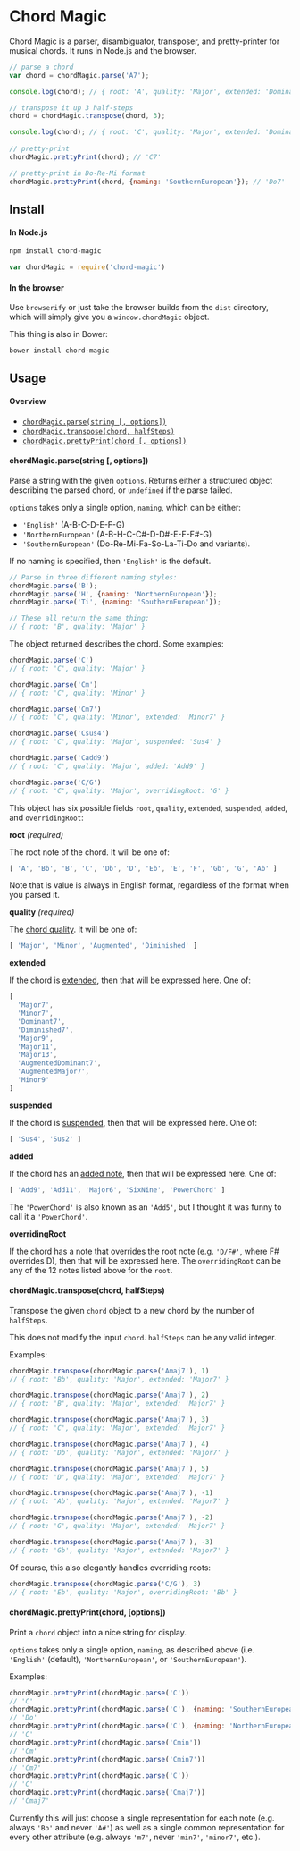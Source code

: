 Chord Magic
==========

Chord Magic is a parser, disambiguator, transposer, and pretty-printer for musical chords. It runs in Node.js and the browser.

```js
// parse a chord
var chord = chordMagic.parse('A7');

console.log(chord); // { root: 'A', quality: 'Major', extended: 'Dominant7' }

// transpose it up 3 half-steps
chord = chordMagic.transpose(chord, 3);

console.log(chord); // { root: 'C', quality: 'Major', extended: 'Dominant7' }
  
// pretty-print
chordMagic.prettyPrint(chord); // 'C7'

// pretty-print in Do-Re-Mi format
chordMagic.prettyPrint(chord, {naming: 'SouthernEuropean'}); // 'Do7'
```

Install
------

#### In Node.js

```bash
npm install chord-magic
```

```js
var chordMagic = require('chord-magic')
```

#### In the browser

Use `browserify` or just take the browser builds from the `dist` directory, which will simply give you a `window.chordMagic` object.

This thing is also in Bower:

```bash
bower install chord-magic
```

Usage
--------

#### Overview

* [`chordMagic.parse(string [, options])`](#chordmagicparsestring--options)
* [`chordMagic.transpose(chord, halfSteps)`](#chordmagictransposechord-halfsteps)
* [`chordMagic.prettyPrint(chord [, options])`](#chordmagicprettyprintchord-options)

#### chordMagic.parse(string [, options])

Parse a string with the given `options`. Returns either a structured object describing the parsed chord, or `undefined` if the parse failed.

`options` takes only a single option, `naming`, which can be either:

- `'English'` (A-B-C-D-E-F-G)
- `'NorthernEuropean'` (A-B-H-C-C#-D-D#-E-F-F#-G)
- `'SouthernEuropean'` (Do-Re-Mi-Fa-So-La-Ti-Do and variants).

If no naming is specified, then `'English'` is the default.

```js
// Parse in three different naming styles:
chordMagic.parse('B');
chordMagic.parse('H', {naming: 'NorthernEuropean'});
chordMagic.parse('Ti', {naming: 'SouthernEuropean'});

// These all return the same thing:
// { root: 'B', quality: 'Major' }
```

The object returned describes the chord. Some examples:

```js
chordMagic.parse('C')
// { root: 'C', quality: 'Major' }

chordMagic.parse('Cm')
// { root: 'C', quality: 'Minor' }

chordMagic.parse('Cm7')
// { root: 'C', quality: 'Minor', extended: 'Minor7' }

chordMagic.parse('Csus4')
// { root: 'C', quality: 'Major', suspended: 'Sus4' }

chordMagic.parse('Cadd9')
// { root: 'C', quality: 'Major', added: 'Add9' }

chordMagic.parse('C/G')
// { root: 'C', quality: 'Major', overridingRoot: 'G' }
```

This object has six possible fields `root`, `quality`, `extended`, `suspended`, `added`, and `overridingRoot`:

**root** *(required)*

The root note of the chord. It will be one of:

```js
[ 'A', 'Bb', 'B', 'C', 'Db', 'D', 'Eb', 'E', 'F', 'Gb', 'G', 'Ab' ]
```

Note that is value is always in English format, regardless of the format when you parsed it.

**quality** *(required)*

The [chord quality](http://en.wikipedia.org/wiki/Major_and_minor). It will be one of:

```js
[ 'Major', 'Minor', 'Augmented', 'Diminished' ]
```

**extended**

If the chord is [extended](http://en.wikipedia.org/wiki/Augmentation_(music)), then that will be expressed here. One of:

```js
[
  'Major7',
  'Minor7',
  'Dominant7',
  'Diminished7',
  'Major9',
  'Major11',
  'Major13',
  'AugmentedDominant7',
  'AugmentedMajor7',
  'Minor9'
]
```

**suspended**

If the chord is [suspended](http://en.wikipedia.org/wiki/Nonchord_tone#Suspension), then that will be expressed here. One of:

```js
[ 'Sus4', 'Sus2' ]
```

**added**

If the chord has an [added note](http://en.wikipedia.org/wiki/Added_tone_chord), then that will be expressed here. One of:

```js
[ 'Add9', 'Add11', 'Major6', 'SixNine', 'PowerChord' ]
```

The `'PowerChord'` is also known as an `'Add5'`, but I thought it was funny to call it a `'PowerChord'`.

**overridingRoot**

If the chord has a note that overrides the root note (e.g. `'D/F#'`, where F# overrides D), then that will be expressed here. The `overridingRoot` can be any of the 12 notes listed above for the `root`.

#### chordMagic.transpose(chord, halfSteps)

Transpose the given `chord` object to a new chord by the number of `halfSteps`.

This does not modify the input `chord`. `halfSteps` can be any valid integer.

Examples:

```js
chordMagic.transpose(chordMagic.parse('Amaj7'), 1)
// { root: 'Bb', quality: 'Major', extended: 'Major7' }

chordMagic.transpose(chordMagic.parse('Amaj7'), 2)
// { root: 'B', quality: 'Major', extended: 'Major7' }

chordMagic.transpose(chordMagic.parse('Amaj7'), 3)
// { root: 'C', quality: 'Major', extended: 'Major7' }

chordMagic.transpose(chordMagic.parse('Amaj7'), 4)
// { root: 'Db', quality: 'Major', extended: 'Major7' }

chordMagic.transpose(chordMagic.parse('Amaj7'), 5)
// { root: 'D', quality: 'Major', extended: 'Major7' }

chordMagic.transpose(chordMagic.parse('Amaj7'), -1)
// { root: 'Ab', quality: 'Major', extended: 'Major7' }

chordMagic.transpose(chordMagic.parse('Amaj7'), -2)
// { root: 'G', quality: 'Major', extended: 'Major7' }

chordMagic.transpose(chordMagic.parse('Amaj7'), -3)
// { root: 'Gb', quality: 'Major', extended: 'Major7' }
```

Of course, this also elegantly handles overriding roots:

```js
chordMagic.transpose(chordMagic.parse('C/G'), 3)
// { root: 'Eb', quality: 'Major', overridingRoot: 'Bb' }
```

#### chordMagic.prettyPrint(chord, [options])

Print a `chord` object into a nice string for display.

`options` takes only a single option, `naming`, as described above (i.e. `'English'` (default), `'NorthernEuropean'`, or `'SouthernEuropean'`).

Examples:

```js
chordMagic.prettyPrint(chordMagic.parse('C'))
// 'C'
chordMagic.prettyPrint(chordMagic.parse('C'), {naming: 'SouthernEuropean'})
// 'Do'
chordMagic.prettyPrint(chordMagic.parse('C'), {naming: 'NorthernEuropean'})
// 'C'
chordMagic.prettyPrint(chordMagic.parse('Cmin'))
// 'Cm'
chordMagic.prettyPrint(chordMagic.parse('Cmin7'))
// 'Cm7'
chordMagic.prettyPrint(chordMagic.parse('C'))
// 'C'
chordMagic.prettyPrint(chordMagic.parse('Cmaj7'))
// 'Cmaj7'
```

Currently this will just choose a single representation for each note (e.g. always `'Bb'` and never `'A#'`) as well as a single common representation for every other attribute (e.g. always `'m7'`, never `'min7'`, `'minor7'`, etc.).
